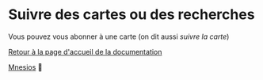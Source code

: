 # Suivre des cartes ou des recherches

Vous pouvez vous abonner à une carte (on dit aussi _suivre la carte_)


[Retour à la page d'accueil de la documentation](/)

[Mnesios](https://www.mnesios.com/)&nbsp;🐘
